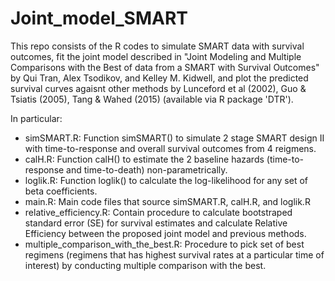 # Joint_model_SMART

This repo consists of the R codes to simulate SMART data with survival outcomes, fit the joint model described in "Joint Modeling and Multiple Comparisons with
the Best of data from a SMART with Survival Outcomes" by Qui Tran, Alex Tsodikov, and Kelley M. Kidwell, and plot the predicted survival curves agaisnt other methods by Lunceford et al (2002), Guo & Tsiatis (2005), Tang & Wahed (2015) (available via R package 'DTR').  

In particular:
- simSMART.R: Function simSMART() to simulate 2 stage SMART design II with time-to-response and overall survival outcomes from 4 reigmens.
- calH.R: Function calH() to estimate the 2 baseline hazards (time-to-response and time-to-death) non-parametrically. 
- loglik.R: Function loglik() to calculate the log-likelihood for any set of beta coefficients.
- main.R: Main code files that source simSMART.R, calH.R, and loglik.R
- relative_efficiency.R: Contain procedure to calculate bootstraped standard error (SE) for survival estimates and calculate Relative Efficiency between the proposed joint model and previous methods.
- multiple_comparison_with_the_best.R: Procedure to pick set of best regimens (regimens that has highest survival rates at a particular time of interest) by conducting multiple comparison with the best.
